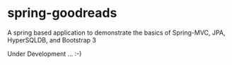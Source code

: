 spring-goodreads
================

A spring based application to demonstrate the basics of Spring-MVC, JPA, HyperSQLDB, and Bootstrap 3

Under Development ... :-)
